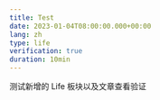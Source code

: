 ```yaml
---
title: Test
date: 2023-01-04T08:00:00.000+00:00
lang: zh
type: life
verification: true
duration: 10min
---
```


测试新增的 Life 板块以及文章查看验证
